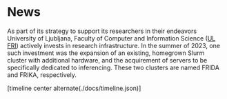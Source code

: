 # News

As part of its strategy to support its researchers in their endeavors University of Ljubljana, Faculty of Computer and Information Science ([UL FRI](https://www.fri.uni-lj.si)) actively invests in research infrastructure. In the summer of 2023, one such investment was the expansion of an existing, homegrown Slurm cluster with additional hardware, and the acquirement of servers to be specifically dedicated to inferencing. These two clusters are named FRIDA and FRIKA, respectively.

[timeline center alternate(./docs/timeline.json)]
